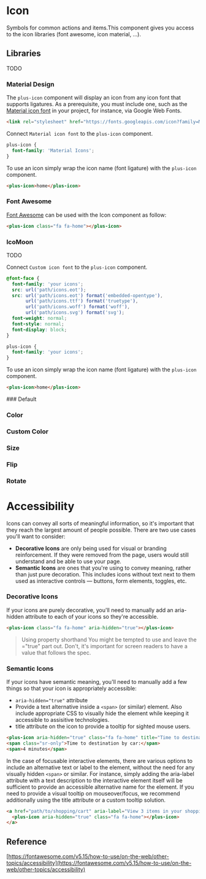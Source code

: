 # Icon

Symbols for common actions and items.This component gives you access to the icon libraries (font awesome, icon material, ...).

<Playground />

<Usage />

## Libraries

TODO

### Material Design

The `plus-icon` component will display an icon from any icon font that supports ligatures. As a prerequisite, you must include one, such as the [Material icon font](https://google.github.io/material-design-icons/#icon-font-for-the-web) in your project, for instance, via Google Web Fonts.

```html
<link rel="stylesheet" href="https://fonts.googleapis.com/icon?family=Material+Icons" />
```

Connect `Material icon font` to the `plus-icon` component.

```css
plus-icon {
  font-family: 'Material Icons';
}
```

To use an icon simply wrap the icon name (font ligature) with the `plus-icon` component.

```html
<plus-icon>home</plus-icon>
```

### Font Awesome

[Font Awesome](https://fontawesome.com/icons) can be used with the Icon component as follow:

```html
<plus-icon class="fa fa-home"></plus-icon>
```

### IcoMoon

TODO

Connect `Custom icon font` to the `plus-icon` component.

```css
@font-face {
  font-family: 'your icons';
  src: url('path/icons.eot');
  src: url('path/icons.eot') format('embedded-opentype'),
       url('path/icons.ttf') format('truetype'),
       url('path/icons.woff') format('woff'),
       url('path/icons.svg') format('svg');
  font-weight: normal;
  font-style: normal;
  font-display: block;
}

plus-icon {
  font-family: 'your icons';
}
```

To use an icon simply wrap the icon name (font ligature) with the `plus-icon` component.

```html
<plus-icon>home</plus-icon>
```

<Api />

<Examples />
### Default
<Example value="default" />

### Color

<Example value="color" />

### Custom Color

<Example value="custom-color" />

### Size

<Example value="size" />

### Flip

<Example value="flip" />

### Rotate

<Example value="rotate" />

# Accessibility

Icons can convey all sorts of meaningful information, so it's important that they reach the largest amount of people possible. There are two use cases you'll want to consider:

- **Decorative Icons** are only being used for visual or branding reinforcement. If they were removed from the page, users would still understand and be able to use your page.
- **Semantic Icons** are ones that you're using to convey meaning, rather than just pure decoration. This includes icons without text next to them used as interactive controls — buttons, form elements, toggles, etc.

### Decorative Icons

If your icons are purely decorative, you'll need to manually add an aria-hidden attribute to each of your icons so they're accessible.

```html
<plus-icon class="fa fa-home" aria-hidden="true"></plus-icon>
```

> Using property shorthand You might be tempted to use <i aria-hidden></i> and leave the ="true" part out. Don't, it's important for screen readers to have a value that follows the spec.

### Semantic Icons

If your icons have semantic meaning, you'll need to manually add a few things so that your icon is appropriately accessible:

- `aria-hidden="true"` attribute
- Provide a text alternative inside a `<span>` (or similar) element. Also include appropriate CSS to visually hide the element while keeping it accessible to assisitive technologies.
- title attribute on the icon to provide a tooltip for sighted mouse users.

```html
<plus-icon aria-hidden="true" class="fa fa-home" title="Time to destination by car"></plus-icon>
<span class="sr-only">Time to destination by car:</span>
<span>4 minutes</span>
```

In the case of focusable interactive elements, there are various options to include an alternative text or label to the element, without the need for any visually hidden `<span>` or similar. For instance, simply adding the aria-label attribute with a text description to the interactive element itself will be sufficient to provide an accessible alternative name for the element. If you need to provide a visual tooltip on mouseover/focus, we recommend additionally using the title attribute or a custom tooltip solution.

```html
<a href="path/to/shopping/cart" aria-label="View 3 items in your shopping cart">
  <plus-icon aria-hidden="true" class="fa fa-home"></plus-icon>
</a>
```

## Reference

[https://fontawesome.com/v5.15/how-to-use/on-the-web/other-topics/accessibility](https://fontawesome.com/v5.15/how-to-use/on-the-web/other-topics/accessibility)

<Checklist 
    accessibility={false}
    bidirectionality={false}
    cssParts={false}
    cssVariables={false}
    documentation={false}
    examples={false}
    events={false}
    keyboard={false}
    methods={false}
    playground={false}
    properties={false}
    skeleton={false}
    slots={false}
/>
